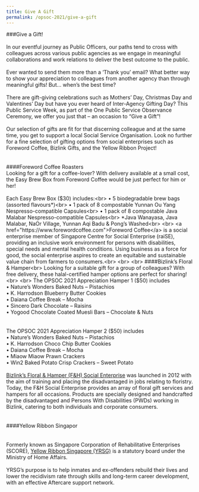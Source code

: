 ```yaml
---
title: Give A Gift
permalink: /opsoc-2021/give-a-gift
---
```

###Give a Gift!<br>
<br>
In our eventful journey as Public Officers, our paths tend to cross with colleagues across various public agencies as we engage in meaningful collaborations and work relations to deliver the best outcome to the public.<br>
<br>
Ever wanted to send them more than a ‘Thank you’ email? What better way to show your appreciation to colleagues from another agency than through meaningful gifts! But… when’s the best time?<br>
<br>
There are gift-giving celebrations such as Mothers’ Day, Christmas Day and Valentines’ Day but have you ever heard of Inter-Agency Gifting Day? This Public Service Week, as part of the One Public Service Observance Ceremony, we offer you just that – an occasion to “Give a Gift”!<br>
<br>
Our selection of gifts are fit for that discerning colleague and at the same time, you get to support a local Social Service Organisation. Look no further for a fine selection of gifting options from social enterprises such as Foreword Coffee, Bizlink Gifts, and the Yellow Ribbon Project!<br>
<br>
<br>
####Foreword Coffee Roasters<br>
Looking for a gift for a coffee-lover? With delivery available at a small cost, the Easy Brew Box from Foreword Coffee would be just perfect for him or her!<br>
<br>
Each Easy Brew Box ($30) includes:<br>
•	5 biodegradable brew bags (assorted flavours*)<br>
•	1 pack of 8 compostable Yunnan Ou Yang Nespresso-compatible Capsules<br>
•	1 pack of 8 compostable Java Malabar Nespresso-compatible Capsules<br>
*Java Wanayasa, Java Malabar, NaOr Village, Yunnan Aqi Badu & Pong’s Washed<br>
<br>
<a href="https://www.forewordcoffee.com">Foreword Coffee</a> is a social enterprise member of Singapore Centre for Social Enterprise (raiSE), providing an inclusive work environment for persons with disabilities, special needs and mental health conditions. Using business as a force for good, the social enterprise aspires to create an equitable and sustainable value chain from farmers to consumers.<br>
<br>
<br>
####Bizlink’s Floral & Hamper<br>
Looking for a suitable gift for a group of colleagues? With free delivery, these halal-certified hamper options are perfect for sharing!<br>
<br>
The OPSOC 2021 Appreciation Hamper 1 ($50) includes<br>
•	Nature’s Wonders Baked Nuts – Pistachios<br>
•	K. Harrodson Blueberry Butter Cookies <br>
•	Daiana Coffee Break – Mocha<br>
•	Sincero Dark Chocolate – Raisins<br>
•	Yogood Chocolate Coated Muesli Bars – Chocolate & Nuts<br>
<br>
<br>
The OPSOC 2021 Appreciation Hamper 2 ($50) includes<br> 
•	Nature’s Wonders Baked Nuts – Pistachios<br>
•	K. Harrodson Choco Chip Butter Cookies <br>
•	Daiana Coffee Break – Mocha<br>
•	Miaow Miaow Prawn Crackers<br>
•	Win2 Baked Potato Crisp Crackers – Sweet Potato<br>
<br>
<a href="https://www.gift.org.sg">Bizlink’s Floral & Hamper (F&H) Social Enterprise</a> was launched in 2012 with the aim of training and placing the disadvantaged in jobs relating to floristry. Today, the F&H Social Enterprise provides an array of floral gift services and hampers for all occasions. Products are specially designed and handcrafted by the disadvantaged and Persons With Disabilities (PWDs) working in Bizlink, catering to both individuals and corporate consumers. <br>
<br>
<br>
####Yellow Ribbon Singapor<br>
<Product details pending><br>
<br>
Formerly known as Singapore Corporation of Rehabilitative Enterprises (SCORE), <a href="https://www.yellowribbon.gov.sg">Yellow Ribbon Singapore (YRSG)</a> is a statutory board under the Ministry of Home Affairs.<br>
  <br>
YRSG’s purpose is to help inmates and ex-offenders rebuild their lives and lower the recidivism rate through skills and long-term career development, with an effective Aftercare support network.<br>


